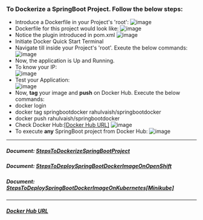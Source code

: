 ### To Dockerize a SpringBoot Project. Follow the below steps:
  - Introduce a Dockerfile in your Project's 'root':
  ![image](https://user-images.githubusercontent.com/689226/50369586-0eb24500-05be-11e9-9e95-d5f328f136aa.png)
  - Dockerfile for this project would look like:
   ![image](https://user-images.githubusercontent.com/689226/50369597-44572e00-05be-11e9-8770-753592e37ca4.png)
  - Notice the plugin introduced in pom.xml 
   ![image](https://user-images.githubusercontent.com/689226/50370570-2a721700-05cf-11e9-80b1-98e85560114d.png)
 - Initiate Docker Quick Start Terminal
  - Navigate till inside your Project's 'root'. Exeute the below commands:
   ![image](https://user-images.githubusercontent.com/689226/50369643-145c5a80-05bf-11e9-9ce1-9ce8e4b809f9.png)
  - Now, the application is Up and Running.
  - To know your IP:</br>
   ![image](https://user-images.githubusercontent.com/689226/50369691-8af95800-05bf-11e9-9763-489b66899c94.png)
  - Test your Application:</br>
   ![image](https://user-images.githubusercontent.com/689226/50369706-ae240780-05bf-11e9-91ff-0c4716ecacf8.png)
  - Now, **tag** your image and **push** on Docker Hub. Execute the below commands:
  - docker login
  - docker tag springbootdocker rahulvaish/springbootdocker
  - docker push rahulvaish/springbootdocker
  - Check Docker Hub:[[Docker Hub URL]](https://cloud.docker.com/u/rahulvaish/repository/docker/rahulvaish/springbootdocker)
  ![image](https://user-images.githubusercontent.com/689226/50370495-c00ca700-05cd-11e9-97a3-1f33262301b7.png)
  - To execute **any** SpringBoot project from Docker Hub:
   ![image](https://user-images.githubusercontent.com/689226/50369766-9731e500-05c0-11e9-935e-b345b93ad8d4.png)

<hr>

##### Document: [StepsToDockerizeSpringBootProject](https://github.com/rahulvaish/ReferenceDocuments/blob/master/UnderstandingDocker/StepsToDockerizeSpringBootProject.docx)
##### Document: [StepsToDeploySpringBootDockerImageOnOpenShift](https://github.com/rahulvaish/ReferenceDocuments/blob/master/UnderstandingDocker/StepsToDeploySpringBootDockerImageOnOpenShift.docx)
##### Document: [StepsToDeploySpringBootDockerImageOnKubernetes[Minikube]](https://github.com/rahulvaish/ReferenceDocuments/tree/master/Understanding%20Kubernetes)

<hr>

##### [Docker Hub URL](https://hub.docker.com/r/rahulvaish/springbootdocker/)



